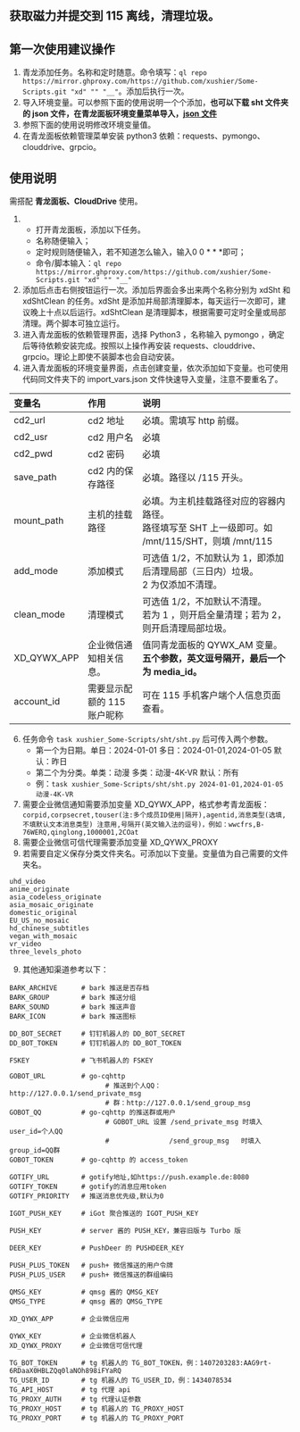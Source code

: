 ## 获取磁力并提交到 115 离线，清理垃圾。

## 第一次使用建议操作
1. 青龙添加任务。名称和定时随意。命令填写：`ql repo https://mirror.ghproxy.com/https://github.com/xushier/Some-Scripts.git "xd" "" "__"`。添加后执行一次。
2. 导入环境变量。可以参照下面的使用说明一个个添加，**也可以下载 sht 文件夹的 json 文件，在青龙面板环境变量菜单导入，[json 文件](https://github.com/xushier/Some-Scripts/blob/main/sht/import_vars.json)**
3. 参照下面的使用说明修改环境变量值。
4. 在青龙面板依赖管理菜单安装 python3 依赖：requests、pymongo、clouddrive、grpcio。

## 使用说明
需搭配 **青龙面板、CloudDrive** 使用。
1. - 打开青龙面板，添加以下任务。
   - 名称随便输入；
   - 定时规则随便输入，若不知道怎么输入，输入0 0 * * *即可；
   - 命令/脚本输入：`ql repo https://mirror.ghproxy.com/https://github.com/xushier/Some-Scripts.git "xd" "" "__"`
2. 添加后点击右侧按钮运行一次。添加后界面会多出来两个名称分别为 xdSht 和 xdShtClean 的任务。xdSht 是添加并局部清理脚本，每天运行一次即可，建议晚上十点以后运行。xdShtClean 是清理脚本，根据需要可定时全量或局部清理。两个脚本可独立运行。
3. 进入青龙面板的依赖管理界面，选择 Python3 ，名称输入 pymongo ，确定后等待依赖安装完成。按照以上操作再安装 requests、clouddrive、grpcio。理论上即使不装脚本也会自动安装。
4. 进入青龙面板的环境变量界面，点击创建变量，依次添加如下变量。也可使用代码同文件夹下的 import_vars.json 文件快速导入变量，注意不要重名了。

| 变量名      | 作用                   | 说明                                                         |
| :---------- | :--------------------- | :----------------------------------------------------------- |
| cd2_url     | cd2 地址               | 必填。需填写 http 前缀。                                     |
| cd2_usr     | cd2 用户名             | 必填                                                         |
| cd2_pwd     | cd2 密码               | 必填                                                         |
| save_path   | cd2 内的保存路径       | 必填。路径以 /115 开头。                                     |
| mount_path  | 主机的挂载路径         | 必填。为主机挂载路径对应的容器内路径。<br />路径填写至 SHT 上一级即可。如 /mnt/115/SHT，则填 /mnt/115 |
| add_mode    | 添加模式               | 可选值 1/2，不加默认为 1，即添加后清理局部（三日内）垃圾。<br />2 为仅添加不清理。 |
| clean_mode  | 清理模式               | 可选值 1/2，不加默认不清理。<br />若为 1 ，则开启全量清理；若为 2，则开启清理局部垃圾。 |
| XD_QYWX_APP | 企业微信通知相关信息。 | 值同青龙面板的 QYWX_AM 变量。**五个参数，英文逗号隔开，最后一个为 media_id。** |
| account_id | 需要显示配额的 115 账户昵称 | 可在 115 手机客户端个人信息页面查看。 |

6. 任务命令 `task xushier_Some-Scripts/sht/sht.py` 后可传入两个参数。 
   - 第一个为日期。单日：2024-01-01     多日：2024-01-01,2024-01-05    默认：昨日
   - 第二个为分类。单类：动漫           多类：动漫-4K-VR                默认：所有
   - 例：`task xushier_Some-Scripts/sht/sht.py 2024-01-01,2024-01-05 动漫-4K-VR`
7. 需要企业微信通知需要添加变量 XD_QYWX_APP，格式参考青龙面板：`corpid,corpsecret,touser(注:多个成员ID使用|隔开),agentid,消息类型(选填,不填默认文本消息类型) 注意用,号隔开(英文输入法的逗号)，例如：wwcfrs,B-76WERQ,qinglong,1000001,2COat`
8. 需要企业微信可信代理需要添加变量 XD_QYWX_PROXY
9. 若需要自定义保存分类文件夹名。可添加以下变量。变量值为自己需要的文件夹名。
```
uhd_video
anime_originate
asia_codeless_originate
asia_mosaic_originate
domestic_original
EU_US_no_mosaic
hd_chinese_subtitles
vegan_with_mosaic
vr_video
three_levels_photo
```
9. 其他通知渠道参考以下：
```BARK_PUSH         # bark IP 或设备码，例：https://api.day.app/DxHcxxxxxRxxxxxxcm/
BARK_ARCHIVE      # bark 推送是否存档
BARK_GROUP        # bark 推送分组
BARK_SOUND        # bark 推送声音
BARK_ICON         # bark 推送图标

DD_BOT_SECRET     # 钉钉机器人的 DD_BOT_SECRET
DD_BOT_TOKEN      # 钉钉机器人的 DD_BOT_TOKEN

FSKEY             # 飞书机器人的 FSKEY

GOBOT_URL         # go-cqhttp
                        # 推送到个人QQ：http://127.0.0.1/send_private_msg
                        # 群：http://127.0.0.1/send_group_msg
GOBOT_QQ          # go-cqhttp 的推送群或用户
                        # GOBOT_URL 设置 /send_private_msg 时填入 user_id=个人QQ
                        #               /send_group_msg   时填入 group_id=QQ群
GOBOT_TOKEN       # go-cqhttp 的 access_token

GOTIFY_URL        # gotify地址,如https://push.example.de:8080
GOTIFY_TOKEN      # gotify的消息应用token
GOTIFY_PRIORITY   # 推送消息优先级,默认为0

IGOT_PUSH_KEY     # iGot 聚合推送的 IGOT_PUSH_KEY

PUSH_KEY          # server 酱的 PUSH_KEY，兼容旧版与 Turbo 版

DEER_KEY          # PushDeer 的 PUSHDEER_KEY

PUSH_PLUS_TOKEN   # push+ 微信推送的用户令牌
PUSH_PLUS_USER    # push+ 微信推送的群组编码

QMSG_KEY          # qmsg 酱的 QMSG_KEY
QMSG_TYPE         # qmsg 酱的 QMSG_TYPE

XD_QYWX_APP       # 企业微信应用

QYWX_KEY          # 企业微信机器人
XD_QYWX_PROXY     # 企业微信可信代理

TG_BOT_TOKEN      # tg 机器人的 TG_BOT_TOKEN，例：1407203283:AAG9rt-6RDaaX0HBLZQq0laNOh898iFYaRQ
TG_USER_ID        # tg 机器人的 TG_USER_ID，例：1434078534
TG_API_HOST       # tg 代理 api
TG_PROXY_AUTH     # tg 代理认证参数
TG_PROXY_HOST     # tg 机器人的 TG_PROXY_HOST
TG_PROXY_PORT     # tg 机器人的 TG_PROXY_PORT
```
